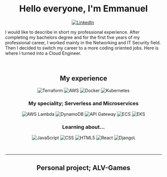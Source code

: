 # <center> Hello everyone, I'm Emmanuel </center>

<p align="center">
<a href="https://www.linkedin.com/in/erodrigueza/"><img src="https://img.shields.io/badge/-LinkedIn-0099ff?&style=social&logo=linkedin&logoColor=blue" alt="LinkedIn" /></a>&nbsp;
</p>

<p>I would like to describe in short my professional experience. After completing my bachelors degree and for the first five years of my professional career, I worked mainly in the Networking and IT Security field. Then I decided to switch my career to a more coding oriented jobs. Here is where I turned into a Cloud Engineer.</p>

&nbsp;
<h2 align="center"> My experience </h2>
<p align="center">
<img src="https://img.shields.io/badge/-Terraform-6600ff?&style=flat-square&logo=terraform&logoColor=white" alt="Terraform">
<img src="https://img.shields.io/badge/-AWS-232F3E?&style=flat-square&logo=amazonaws&logoColor=white" alt="AWS">
<img src="https://img.shields.io/badge/-Docker-0099ff?&style=flat-square&logo=docker&logoColor=black" alt="Docker">
<img src="https://img.shields.io/badge/-Kubernetes-0099ff?&style=flat-square&logo=kubernetes&logoColor=white" alt="Kubernetes">
</p>
<h3 align="center"> My speciality; Serverless and Microservices </h3>
<p align="center">
<img src="https://img.shields.io/badge/-AWS%20Lambda-FF9900?&style=flat-square&logo=awslambda&logoColor=white" alt="AWS Lambda">
<img src="https://img.shields.io/badge/-DynamoDB-4053D6?&style=flat-square&logo=amazondynamodb&logoColor=white" alt="DynamoDB">
<img src="https://img.shields.io/badge/-API%20Gateway-FF4F8B?&style=flat-square&logo=amazonapigateway&logoColor=white" alt="API Gateway">
<img src="https://img.shields.io/badge/-ECS-FF9900?&style=flat-square&logo=amazonecs&logoColor=white" alt="ECS">
<img src="https://img.shields.io/badge/-EKS-FF9900?&style=flat-square&logo=amazoneks&logoColor=white" alt="EKS">
</p>

<h3 align="center"> Learning about... </h3>
<p align="center">
<img src="https://img.shields.io/badge/-JavaScript-F7DF1E?&style=flat-square&logo=javascript&logoColor=black" alt="JavaScript">
<img src="https://img.shields.io/badge/-CSS-1572B6?&style=flat-square&logo=css3&logoColor=white" alt="CSS">
<img src="https://img.shields.io/badge/-HTML5-E34F26?&style=flat-square&logo=html5&logoColor=white" alt="HTML5">
<img src="https://img.shields.io/badge/-React-61DAFB?&style=flat-square&logo=react&logoColor=black" alt="React">
<img src="https://img.shields.io/badge/-Django-092E20?&style=flat-square&logo=django&logoColor=white" alt="Django\">

</p>
&nbsp;

---
<h2 align="center"> Personal project; ALV-Games </h2>